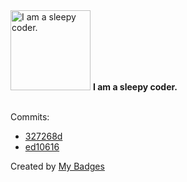 <img src="https://my-badges.github.io/my-badges/sleepy-coder.png" alt="I am a sleepy coder." title="I am a sleepy coder." width="128">
<strong>I am a sleepy coder.</strong>
<br><br>

Commits:

- <a href="https://github.com/1e9y/1e9y.github.io/commit/327268d16163454b68d498e35232343a5ae52e40">327268d</a>
- <a href="https://github.com/1e9y/adventofcode/commit/ed10616aecf9c33fd3afe8762cd4cac60d9fe0bc">ed10616</a>


Created by <a href="https://github.com/my-badges/my-badges">My Badges</a>